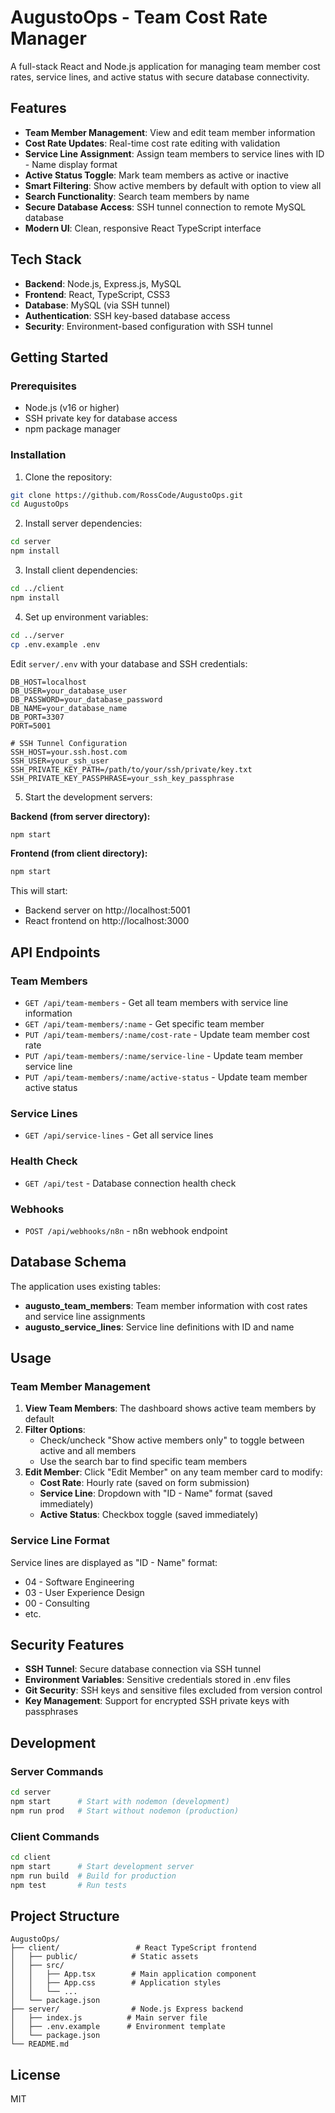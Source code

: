 # AugustoOps - Team Cost Rate Manager

A full-stack React and Node.js application for managing team member cost rates, service lines, and active status with secure database connectivity.

## Features

- **Team Member Management**: View and edit team member information
- **Cost Rate Updates**: Real-time cost rate editing with validation
- **Service Line Assignment**: Assign team members to service lines with ID - Name display format
- **Active Status Toggle**: Mark team members as active or inactive
- **Smart Filtering**: Show active members by default with option to view all
- **Search Functionality**: Search team members by name
- **Secure Database Access**: SSH tunnel connection to remote MySQL database
- **Modern UI**: Clean, responsive React TypeScript interface

## Tech Stack

- **Backend**: Node.js, Express.js, MySQL
- **Frontend**: React, TypeScript, CSS3
- **Database**: MySQL (via SSH tunnel)
- **Authentication**: SSH key-based database access
- **Security**: Environment-based configuration with SSH tunnel

## Getting Started

### Prerequisites

- Node.js (v16 or higher)
- SSH private key for database access
- npm package manager

### Installation

1. Clone the repository:
```bash
git clone https://github.com/RossCode/AugustoOps.git
cd AugustoOps
```

2. Install server dependencies:
```bash
cd server
npm install
```

3. Install client dependencies:
```bash
cd ../client
npm install
```

4. Set up environment variables:
```bash
cd ../server
cp .env.example .env
```

Edit `server/.env` with your database and SSH credentials:
```
DB_HOST=localhost
DB_USER=your_database_user
DB_PASSWORD=your_database_password
DB_NAME=your_database_name
DB_PORT=3307
PORT=5001

# SSH Tunnel Configuration
SSH_HOST=your.ssh.host.com
SSH_USER=your_ssh_user
SSH_PRIVATE_KEY_PATH=/path/to/your/ssh/private/key.txt
SSH_PRIVATE_KEY_PASSPHRASE=your_ssh_key_passphrase
```

5. Start the development servers:

**Backend (from server directory):**
```bash
npm start
```

**Frontend (from client directory):**
```bash
npm start
```

This will start:
- Backend server on http://localhost:5001
- React frontend on http://localhost:3000

## API Endpoints

### Team Members
- `GET /api/team-members` - Get all team members with service line information
- `GET /api/team-members/:name` - Get specific team member
- `PUT /api/team-members/:name/cost-rate` - Update team member cost rate
- `PUT /api/team-members/:name/service-line` - Update team member service line
- `PUT /api/team-members/:name/active-status` - Update team member active status

### Service Lines
- `GET /api/service-lines` - Get all service lines

### Health Check
- `GET /api/test` - Database connection health check

### Webhooks
- `POST /api/webhooks/n8n` - n8n webhook endpoint

## Database Schema

The application uses existing tables:

- **augusto_team_members**: Team member information with cost rates and service line assignments
- **augusto_service_lines**: Service line definitions with ID and name

## Usage

### Team Member Management

1. **View Team Members**: The dashboard shows active team members by default
2. **Filter Options**: 
   - Check/uncheck "Show active members only" to toggle between active and all members
   - Use the search bar to find specific team members
3. **Edit Member**: Click "Edit Member" on any team member card to modify:
   - **Cost Rate**: Hourly rate (saved on form submission)
   - **Service Line**: Dropdown with "ID - Name" format (saved immediately)
   - **Active Status**: Checkbox toggle (saved immediately)

### Service Line Format

Service lines are displayed as "ID - Name" format:
- 04 - Software Engineering
- 03 - User Experience Design
- 00 - Consulting
- etc.

## Security Features

- **SSH Tunnel**: Secure database connection via SSH tunnel
- **Environment Variables**: Sensitive credentials stored in .env files
- **Git Security**: SSH keys and sensitive files excluded from version control
- **Key Management**: Support for encrypted SSH private keys with passphrases

## Development

### Server Commands
```bash
cd server
npm start      # Start with nodemon (development)
npm run prod   # Start without nodemon (production)
```

### Client Commands
```bash
cd client
npm start      # Start development server
npm run build  # Build for production
npm test       # Run tests
```

## Project Structure

```
AugustoOps/
├── client/                 # React TypeScript frontend
│   ├── public/            # Static assets
│   ├── src/
│   │   ├── App.tsx        # Main application component
│   │   ├── App.css        # Application styles
│   │   └── ...
│   └── package.json
├── server/                # Node.js Express backend
│   ├── index.js          # Main server file
│   ├── .env.example      # Environment template
│   └── package.json
└── README.md
```

## License

MIT